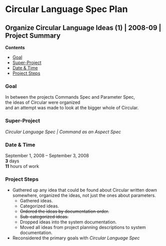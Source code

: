 ﻿Circular Language Spec Plan
===========================

Organize Circular Language Ideas (1) | 2008-09 | Project Summary
----------------------------------------------------------------

__Contents__

- [Goal](#goal)
- [Super-Project](#super-project)
- [Date & Time](#date--time)
- [Project Steps](#project-steps)

### Goal

In between the projects Commands Spec and Parameter Spec,  
the ideas of Circular were organized   
and an attempt was made to look at the bigger whole of Circular.

### Super-Project

*Circular Language Spec | Command as an Aspect Spec*

### Date & Time

September 1, 2008 – September 3, 2008  
__3__ days  
__11__ hours of work

### Project Steps

- Gathered up any idea that could be found about Circular written down somewhere, organized the ideas, not just the ones about parameters.
    - Gathered ideas.
    - Categorized ideas.
    - ~~Ordered the ideas by documentation order.~~
    - ~~Sub-categorized ideas.~~
    - Dropped ideas into the system documentation.
    - Moved all ideas from project planning descriptions to system documentation.
- Reconsidered the primary goals with *Circular Language Spec*